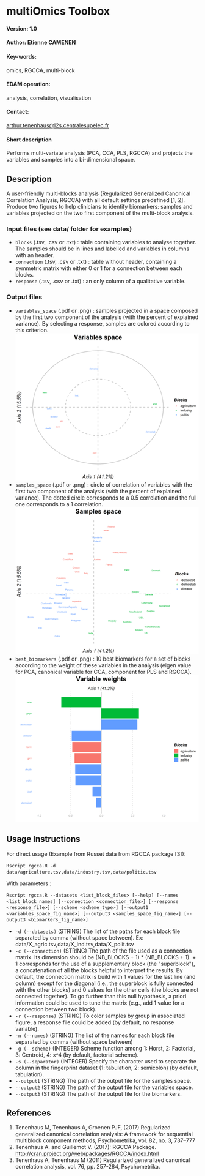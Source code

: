 # multiOmics Toolbox

#### Version: 1.0

#### Author: Etienne CAMENEN

#### Key-words: 
omics, RGCCA, multi-block

#### EDAM operation: 
analysis, correlation, visualisation

#### Contact: 
arthur.tenenhaus@l2s.centralesupelec.fr

#### Short description
Performs multi-variate analysis (PCA, CCA, PLS, RGCCA) and projects the variables and samples into a bi-dimensional space.

## Description
A user-friendly multi-blocks analysis (Regularized Generalized Canonical Correlation Analysis, RGCCA) with all default settings predefined [1, 2]. Produce two figures to help clinicians to identify biomarkers: samples and variables projected on the two first component of the multi-block analysis.

### Input files (see data/ folder for examples)
- ```blocks``` (.tsv, .csv or .txt) : table containing variables to analyse together. The samples should be in lines and labelled and variables in columns with an header.
- ```connection``` (.tsv, .csv or .txt) : table without header, containing a symmetric matrix with either 0 or 1 for a connection between each blocks.
- ```response``` (.tsv, .csv or .txt) : an only column of a qualitative variable.

### Output files 
- ```variables_space``` (.pdf or .png) : samples projected in a space composed by the first two component of the analysis (with the percent of explained variance). By selecting a response, samples are colored according to this criterion.
![variables_space](/img/variables_space.png)
- ```samples_space``` (.pdf or .png) : circle of correlation of variables with the first two component of the analysis (with the percent of explained variance). The dotted circle corresponds to a 0.5 correlation and the full one corresponds to a 1 correlation. 
![samples_space](/img/samples_space.png)
- ```best_biomarkers``` (.pdf or .png) : 10 best biomarkers for a set of blocks according to the weight of these variables in the analysis (eigen value for PCA, canonical variable for CCA, component for PLS and RGCCA).
![best_biomarkers](/img/best_biomarkers.png)

## Usage Instructions
For direct usage (Example from Russet data from RGCCA package [3]):

```
Rscript rgcca.R -d data/agriculture.tsv,data/industry.tsv,data/politic.tsv
```

With parameters :

```
Rscript rgcca.R --datasets <list_block_files> [--help] [--names <list_block_names] [--connection <connection_file>] [--response <response_file>] [--scheme <scheme_type>] [--output1 <variables_space_fig_name>] [--output3 <samples_space_fig_name>] [--output3 <biomarkers_fig_name>]
```

- ```-d (--datasets)``` (STRING) The list of the paths for each block file separated by comma (without space between). Ex: data/X_agric.tsv,data/X_ind.tsv,data/X_polit.tsv
- ```-c (--connection)``` (STRING) The path of the file used as a connection matrix. Its dimension should be (NB_BLOCKS + 1) * (NB_BLOCKS + 1). + 1 corresponds for the use of a supplementary block (the "superblock"), a concatenation of all the blocks helpful to interpret the results. By default, the connection matrix is build with 1 values for the last line (and column) except for the diagonal (i.e., the superblock is fully connected with the other blocks) and 0 values for the other cells (the blocks are not connected together). To go further than this null hypothesis, a priori information could be used to tune the matrix (e.g., add 1 value for a connection between two block).  
- ```-r (--response)``` (STRING) To color samples by group in associated figure, a response file could be added (by default, no response variable).
- ```-n (--names)``` (STRING) The list of the names for each block file separated by comma (without space between)
- ```-g (--scheme)``` (INTEGER) Scheme function among 1: Horst, 2: Factorial, 3: Centroid, 4: x^4 (by default, factorial scheme).
- ```-s (--separator)``` (INTEGER) Specify the character used to separate the column in the fingerprint dataset (1: tabulation, 2: semicolon) (by default, tabulation).
- ```--output1``` (STRING) The path of the output file for the samples space.
- ```--output2``` (STRING) The path of the output file for the variables space.
- ```--output3``` (STRING) The path of the output file for the biomarkers.

## References
1. Tenenhaus M, Tenenhaus A, Groenen PJF, (2017) Regularized generalized canonical correlation analysis: A framework for sequential multiblock component methods, Psychometrika, vol. 82, no. 3, 737–777
2. Tenenhaus  A. and Guillemot V. (2017): RGCCA Package. http://cran.project.org/web/packages/RGCCA/index.html
3. Tenenhaus A, Tenenhaus M (2011) Regularized generalized canonical correlation analysis, vol. 76, pp. 257-284, Psychometrika.